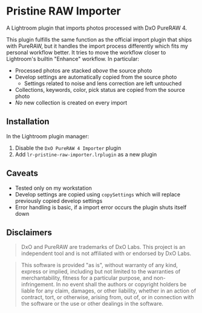 # Pristine RAW Importer

A Lightroom plugin that imports photos processed with DxO PureRAW 4. 

This plugin fulfills the same function as the official import plugin that ships
with PureRAW, but it handles the import process differently which fits my
personal workflow better. It tries to move the workflow closer to Lightroom's
builtin "Enhance" workflow. In particular: 

- Processed photos are stacked *above* the source photo
- Develop settings are automatically copied from the source photo
  - Settings related to noise and lens correction are left untouched
- Collections, keywords, color, pick status are copied from the source photo
- *No* new collection is created on every import

## Installation

In the Lightroom plugin manager:

1. Disable the `DxO PureRAW 4 Importer` plugin
2. Add `lr-pristine-raw-importer.lrplugin` as a new plugin


## Caveats

- Tested only on my workstation
- Develop settings are copied using `copySettings` which will replace previously
  copied develop settings
- Error handling is basic, if a import error occurs the plugin shuts itself down 

## Disclaimers

> DxO and PureRAW are trademarks of DxO Labs. This project is an independent
> tool and is not affiliated with or endorsed by DxO Labs.

> This software is provided "as is", without warranty of any kind, express or
> implied, including but not limited to the warranties of merchantability,
> fitness for a particular purpose, and non-infringement. In no event shall the
> authors or copyright holders be liable for any claim, damages, or other
> liability, whether in an action of contract, tort, or otherwise, arising from,
> out of, or in connection with the software or the use or other dealings in the
> software.
 